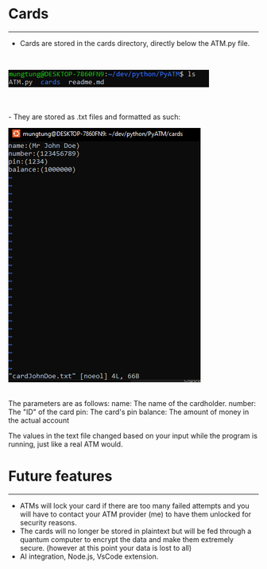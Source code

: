 # Cards
---
- Cards are stored in the cards directory, directly below the ATM.py file.
<br>

![alt text](console_input.png)

<br>
<br>
- They are stored as .txt files and formatted as such:
<br>

![alt text](vim_text.png)

<br>
The parameters are as follows:
name: The name of the cardholder.
number: The "ID" of the card
pin: The card's pin 
balance: The amount of money in the actual account

The values in the text file changed based on your input while the program is running, just like a real ATM would.


# Future features
---
- ATMs will lock your card if there are too many failed attempts and you will have to contact your ATM provider (me) to have them unlocked for security reasons.
- The cards will no longer be stored in plaintext but will be fed through a quantum computer to encrypt the data and make them extremely secure. (however at this point your data is lost to all)
- AI integration, Node.js, VsCode extension. 
